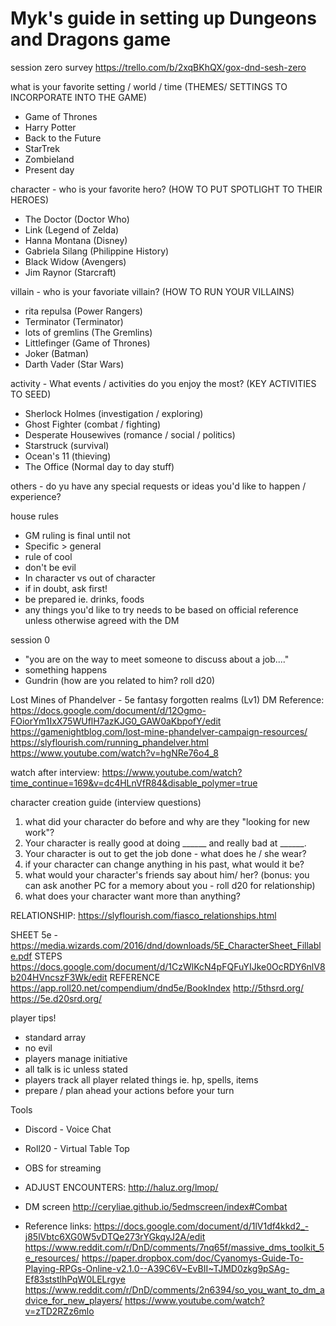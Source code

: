 # Myk's guide in setting up Dungeons and Dragons game 

session zero survey https://trello.com/b/2xqBKhQX/gox-dnd-sesh-zero

what is your favorite setting / world / time (THEMES/ SETTINGS TO INCORPORATE INTO THE GAME)
- Game of Thrones
- Harry Potter
- Back to the Future
- StarTrek
- Zombieland
- Present day

character - who is your favorite hero? (HOW TO PUT SPOTLIGHT TO THEIR HEROES)
- The Doctor (Doctor Who)
- Link (Legend of Zelda)
- Hanna Montana (Disney)
- Gabriela Silang (Philippine History)
- Black Widow (Avengers)
- Jim Raynor (Starcraft)

villain - who is your favoriate villain? (HOW TO RUN YOUR VILLAINS)
- rita repulsa (Power Rangers)
- Terminator (Terminator)
- lots of gremlins (The Gremlins)
- Littlefinger (Game of Thrones)
- Joker (Batman)
- Darth Vader (Star Wars)

activity - What events / activities do you enjoy the most? (KEY ACTIVITIES TO SEED)
- Sherlock Holmes (investigation / exploring)
- Ghost Fighter (combat / fighting)
- Desperate Housewives (romance / social / politics)
- Starstruck (survival) 
- Ocean's 11 (thieving)
- The Office (Normal day to day stuff)

others - do yu have any special requests or ideas you'd like to happen / experience? 

house rules
- GM ruling is final until not
- Specific > general
- rule of cool
- don't be evil
- In character vs out of character
- if in doubt, ask first!
- be prepared ie. drinks, foods
- any things you'd like to try needs to be based on official reference unless otherwise agreed with the DM

session 0
- "you are on the way to meet someone to discuss about a job...."
- something happens
- Gundrin (how are you related to him? roll d20)

Lost Mines of Phandelver - 5e fantasy forgotten realms (Lv1)
DM Reference:
https://docs.google.com/document/d/12Ogmo-FOiorYm1IxX75WUflH7azKJG0_GAW0aKbpofY/edit
https://gamenightblog.com/lost-mine-phandelver-campaign-resources/
https://slyflourish.com/running_phandelver.html
https://www.youtube.com/watch?v=hgNRe76o4_8

watch after interview: https://www.youtube.com/watch?time_continue=169&v=dc4HLnVfR84&disable_polymer=true

character creation guide (interview questions)
1. what did your character do before and why are they "looking for new work"?
2. Your character is really good at doing ______ and really bad at ______.
3. Your character is out to get the job done - what does he / she wear?
4. if your character can change anything in his past, what would it be?
5. what would your character's friends say about him/ her? (bonus: you can ask another PC for a memory about you - roll d20 for relationship)
6. what does your character want more than anything?

RELATIONSHIP: https://slyflourish.com/fiasco_relationships.html

SHEET 5e - https://media.wizards.com/2016/dnd/downloads/5E_CharacterSheet_Fillable.pdf
STEPS https://docs.google.com/document/d/1CzWlKcN4pFQFuYIJke0OcRDY6nlV8b204HVncszF3Wk/edit
REFERENCE
https://app.roll20.net/compendium/dnd5e/BookIndex
http://5thsrd.org/
https://5e.d20srd.org/

player tips!
- standard array
- no evil
- players manage initiative
- all talk is ic unless stated
- players track all player related things ie. hp, spells, items
- prepare / plan ahead your actions before your turn



Tools
- Discord - Voice Chat
- Roll20 - Virtual Table Top
- OBS for streaming
- ADJUST ENCOUNTERS: http://haluz.org/lmop/
- DM screen http://ceryliae.github.io/5edmscreen/index#Combat

- Reference links: 
https://docs.google.com/document/d/1lV1df4kkd2_-j85lVbtc6XG0W5vDTQe273rYGkqyJ2A/edit
https://www.reddit.com/r/DnD/comments/7nq65f/massive_dms_toolkit_5e_resources/
https://paper.dropbox.com/doc/Cyanomys-Guide-To-Playing-RPGs-Online-v2.1.0--A39C6V~EvBII~TJMD0zkg9pSAg-Ef83ststlhPqW0LELrgye
https://www.reddit.com/r/DnD/comments/2n6394/so_you_want_to_dm_advice_for_new_players/
https://www.youtube.com/watch?v=zTD2RZz6mlo
